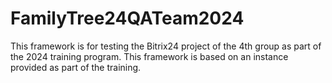 # FamilyTree24QATeam2024
This framework is for testing the Bitrix24 project of the 4th group as part of the 2024 training program. This framework is based on an instance provided as part of the training.
